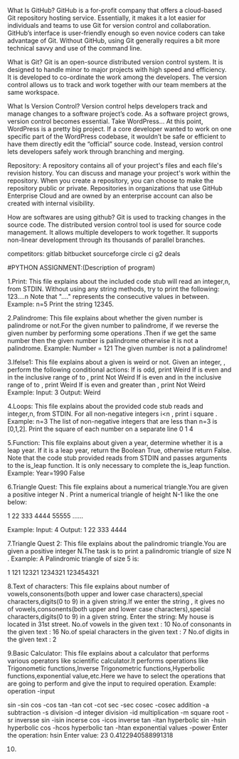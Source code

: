 What Is GitHub?
GitHub is a for-profit company that offers a cloud-based Git repository hosting service.
Essentially, it makes it a lot easier for individuals and teams to use Git for version control and collaboration.
GitHub’s interface is user-friendly enough so even novice coders can take advantage of Git.
Without GitHub, using Git generally requires a bit more technical savvy and use of the command line.


What is Git?
Git is an open-source distributed version control system. 
It is designed to handle minor to major projects with high speed and efficiency. 
It is developed to co-ordinate the work among the developers.
The version control allows us to track and work together with our team members at the same workspace.


What Is Version Control?
Version control helps developers track and manage changes to a software project’s code.
As a software project grows, version control becomes essential. Take WordPress…
At this point, WordPress is a pretty big project.
If a core developer wanted to work on one specific part of the WordPress codebase,
it wouldn’t be safe or efficient to have them directly edit the “official” source code.
Instead, version control lets developers safely work through branching and merging.



Repository:
A repository contains all of your project's files and each file's revision history. 
You can discuss and manage your project's work within the repository.
When you create a repository, you can choose to make the repository public or private.
Repositories in organizations that use GitHub Enterprise Cloud and are owned by an enterprise account can also be created with internal visibility.



How are softwares are using github?
Git is used to tracking changes in the source code.
The distributed version control tool is used for source code management.
It allows multiple developers to work together.
It supports non-linear development through its thousands of parallel branches.

competitors:
gitlab
bitbucket
sourceforge
circle ci
g2 deals
 
 #PYTHON ASSIGNMENT:(Description of program)
 
 1.Print: 
         This file explains about the included code stub will read an integer,n, from STDIN.
Without using any string methods, try to print the following:
123....n
Note that "...." represents the consecutive values in between.
Example: 
n=5
Print the string 12345.

2.Palindrome:
         This file explains about whether the given number is palindrome or not.For the given number to palindrome, if we reverse the given number by performing some 
operations .Then if we get the same number then the given number is palindrome otherwise it is not a palindrome.
Example:
Number = 121
The given number is not a palindrome!

3.Ifelse1:
         This file explains about a given is weird or not. Given an integer, , perform the following conditional actions:
If  is odd, print Weird
If  is even and in the inclusive range of  to , print Not Weird
If  is even and in the inclusive range of  to , print Weird
If  is even and greater than , print Not Weird
Example:
Input:
3
Output:
Weird

4.Loops:
         This file explains about the provided code stub reads and integer,n, from STDIN. For all non-negative integers i<n , print i square .
Example:
n=3
The list of non-negative integers that are less than n=3 is [0,1,2]. 
Print the square of each number on a separate line
0
1
4

5.Function:
         This file explains about given a year, determine whether it is a leap year. If it is a leap year, return the Boolean True, otherwise return False.
Note that the code stub provided reads from STDIN and passes arguments to the is_leap function. It is only necessary to complete the is_leap function.
Example:
Year=1990
False

6.Triangle Quest:
         This file explains about a numerical triangle.You are given a positive integer N . Print a numerical triangle of height N-1 like the one below:

1
22
333
4444
55555
......
 
Example:
Input:
4
Output:
1
22
333
4444

7.Triangle Quest 2:
         This file explains about the palindromic triangle.You are given a positive integer N.The task is to print a palindromic triangle of size N .
Example: 
A Palindromic triangle of size 5 is:

1
121
12321
1234321
123454321
 
8.Text of characters:
         This file explains about number of vowels,consonents(both upper and lower case characters),special characters,digits(0 to 9) in a given string.If we enter the string , it gives no of vowels,consonents(both upper and lower case characters),special characters,digits(0 to 9) in a given string.
Enter the string: My house is located in 31st street.
No.of vowels in the given text : 10
No.of consonants in the given text : 16
No.of speial characters in the given text : 7
No.of digits in the given text : 2         
         
9.Basic Calculator: 
         This file explains about a calculator that performs various operators like scientific calculator.It performs operations like Trigonometic functions,Inverse Trigonometric functions,Hyperbolic functions,exponential value,etc.Here we have to select the operations that are going to perform and give the input to required  operation.
Example:
operation          -input

sin                -sin
cos                -cos
tan                -tan
cot                -cot
sec                -sec
cosec              -cosec
addition           -a
subtraction        -s
division           -d
integer division   -id
multiplication     -m
square root        -sr
inversse sin       -isin
incerse cos        -icos
inverse tan        -itan
hyperbolic sin     -hsin
hyperbolic cos     -hcos
hyperbolic tan     -htan
exponential values -power
Enter the operation: hsin
Enter value: 23
0.4122940588991318
         
10.
